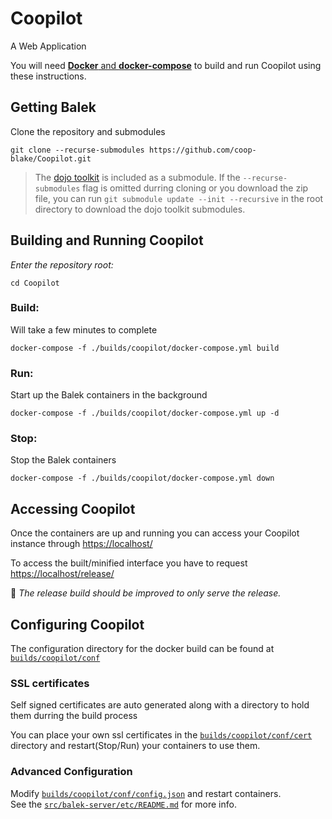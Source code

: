 # **Coopilot**
A Web Application

You will need [**Docker** and **docker-compose**](https://www.docker.com) to build and run Coopilot using these instructions.

## Getting Balek
Clone the repository and submodules

    git clone --recurse-submodules https://github.com/coop-blake/Coopilot.git  

 > The [dojo toolkit](https://dojotoolkit.org) is included as a submodule. If the `--recurse-submodules` 
 > flag is omitted durring cloning or you download the zip file, you can run `git submodule update --init --recursive` in 
 > the root directory to download the dojo toolkit submodules.

## Building and Running Coopilot

_Enter the repository root:_

    cd Coopilot

### Build:
Will take a few minutes to complete

    docker-compose -f ./builds/coopilot/docker-compose.yml build

### Run:
Start up the Balek containers in the background  

    docker-compose -f ./builds/coopilot/docker-compose.yml up -d

### Stop:
Stop the Balek containers  

    docker-compose -f ./builds/coopilot/docker-compose.yml down



## Accessing Coopilot  

Once the containers are up and running you can access your Coopilot instance through [https://localhost/](https://localhost/)

To access the built/minified interface you have to request [https://localhost/release/](https://localhost/release/)  

📝 _The release build should be improved to only serve the release._



## Configuring Coopilot
The configuration directory for the docker build can be found at [`builds/coopilot/conf`](builds/coopilot/conf)
### SSL certificates
Self signed certificates are auto generated along with a directory to hold them durring the build process

You can place your own ssl certificates in the [`builds/coopilot/conf/cert`](builds/coopilot/conf/cert) directory and restart(Stop/Run) your containers to use them.
### Advanced Configuration
Modify [`builds/coopilot/conf/config.json`](builds/coopilot/conf/config.json) and restart containers.  
See the [`src/balek-server/etc/README.md`](src/balek-server/etc/README.md) for more info.

